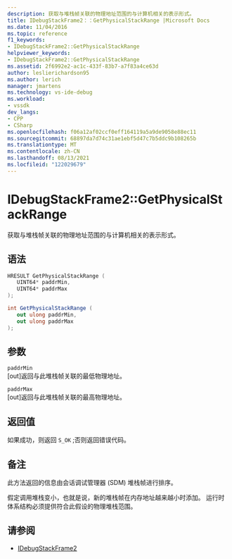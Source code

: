 ```yaml
---
description: 获取与堆栈帧关联的物理地址范围的与计算机相关的表示形式。
title: IDebugStackFrame2：：GetPhysicalStackRange |Microsoft Docs
ms.date: 11/04/2016
ms.topic: reference
f1_keywords:
- IDebugStackFrame2::GetPhysicalStackRange
helpviewer_keywords:
- IDebugStackFrame2::GetPhysicalStackRange
ms.assetid: 2f6992e2-ac1c-433f-83b7-a7f83a4ce63d
author: leslierichardson95
ms.author: lerich
manager: jmartens
ms.technology: vs-ide-debug
ms.workload:
- vssdk
dev_langs:
- CPP
- CSharp
ms.openlocfilehash: f06a12af02ccf0eff164119a5a9de9058e88ec11
ms.sourcegitcommit: 68897da7d74c31ae1ebf5d47c7b5ddc9b108265b
ms.translationtype: MT
ms.contentlocale: zh-CN
ms.lasthandoff: 08/13/2021
ms.locfileid: "122029679"
---
```

# <a name="idebugstackframe2getphysicalstackrange"></a>IDebugStackFrame2::GetPhysicalStackRange
获取与堆栈帧关联的物理地址范围的与计算机相关的表示形式。

## <a name="syntax"></a>语法

```cpp
HRESULT GetPhysicalStackRange ( 
   UINT64* paddrMin,
   UINT64* paddrMax
);
```

```csharp
int GetPhysicalStackRange ( 
   out ulong paddrMin,
   out ulong paddrMax
);
```

## <a name="parameters"></a>参数
`paddrMin`\
[out]返回与此堆栈帧关联的最低物理地址。

`paddrMax`\
[out]返回与此堆栈帧关联的最高物理地址。

## <a name="return-value"></a>返回值
 如果成功，则返回 `S_OK` ;否则返回错误代码。

## <a name="remarks"></a>备注
 此方法返回的信息由会话调试管理器 (SDM) 堆栈帧进行排序。

 假定调用堆栈变小，也就是说，新的堆栈帧在内存地址越来越小时添加。 运行时体系结构必须提供符合此假设的物理堆栈范围。

## <a name="see-also"></a>请参阅
- [IDebugStackFrame2](../../../extensibility/debugger/reference/idebugstackframe2.md)
